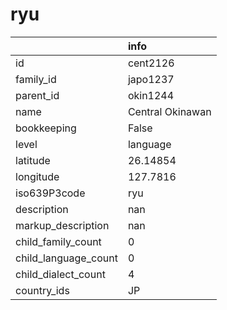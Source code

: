 # ryu
|                      | info             |
|:---------------------|:-----------------|
| id                   | cent2126         |
| family_id            | japo1237         |
| parent_id            | okin1244         |
| name                 | Central Okinawan |
| bookkeeping          | False            |
| level                | language         |
| latitude             | 26.14854         |
| longitude            | 127.7816         |
| iso639P3code         | ryu              |
| description          | nan              |
| markup_description   | nan              |
| child_family_count   | 0                |
| child_language_count | 0                |
| child_dialect_count  | 4                |
| country_ids          | JP               |